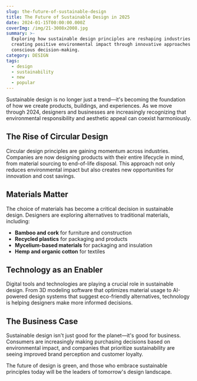 ```yaml
---
slug: the-future-of-sustainable-design
title: The Future of Sustainable Design in 2025
date: 2024-01-15T00:00:00.000Z
coverImg: /img/21-3008x2008.jpg
summary: >-
  Exploring how sustainable design principles are reshaping industries and
  creating positive environmental impact through innovative approaches and
  conscious decision-making.
category: DESIGN
tags:
  - design
  - sustainability
  - new
  - popular
---
```


Sustainable design is no longer just a trend—it's becoming the foundation of how we create products, buildings, and experiences. As we move through 2024, designers and businesses are increasingly recognizing that environmental responsibility and aesthetic appeal can coexist harmoniously.

## The Rise of Circular Design

Circular design principles are gaining momentum across industries. Companies are now designing products with their entire lifecycle in mind, from material sourcing to end-of-life disposal. This approach not only reduces environmental impact but also creates new opportunities for innovation and cost savings.

## Materials Matter

The choice of materials has become a critical decision in sustainable design. Designers are exploring alternatives to traditional materials, including:

* **Bamboo and cork** for furniture and construction
* **Recycled plastics** for packaging and products
* **Mycelium-based materials** for packaging and insulation
* **Hemp and organic cotton** for textiles

## Technology as an Enabler

Digital tools and technologies are playing a crucial role in sustainable design. From 3D modeling software that optimizes material usage to AI-powered design systems that suggest eco-friendly alternatives, technology is helping designers make more informed decisions.

## The Business Case

Sustainable design isn't just good for the planet—it's good for business. Consumers are increasingly making purchasing decisions based on environmental impact, and companies that prioritize sustainability are seeing improved brand perception and customer loyalty.

The future of design is green, and those who embrace sustainable principles today will be the leaders of tomorrow's design landscape.
